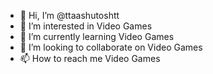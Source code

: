 - 👋 Hi, I’m @ttaashutoshtt
- 👀 I’m interested in Video Games
- 🌱 I’m currently learning Video Games
- 💞️ I’m looking to collaborate on Video Games
- 📫 How to reach me Video Games

<!---
ttaashutoshtt/ttaashutoshtt is a ✨ special ✨ repository because its `README.md` (this file) appears on your GitHub profile.
You can click the Preview link to take a look at your changes.
--->
